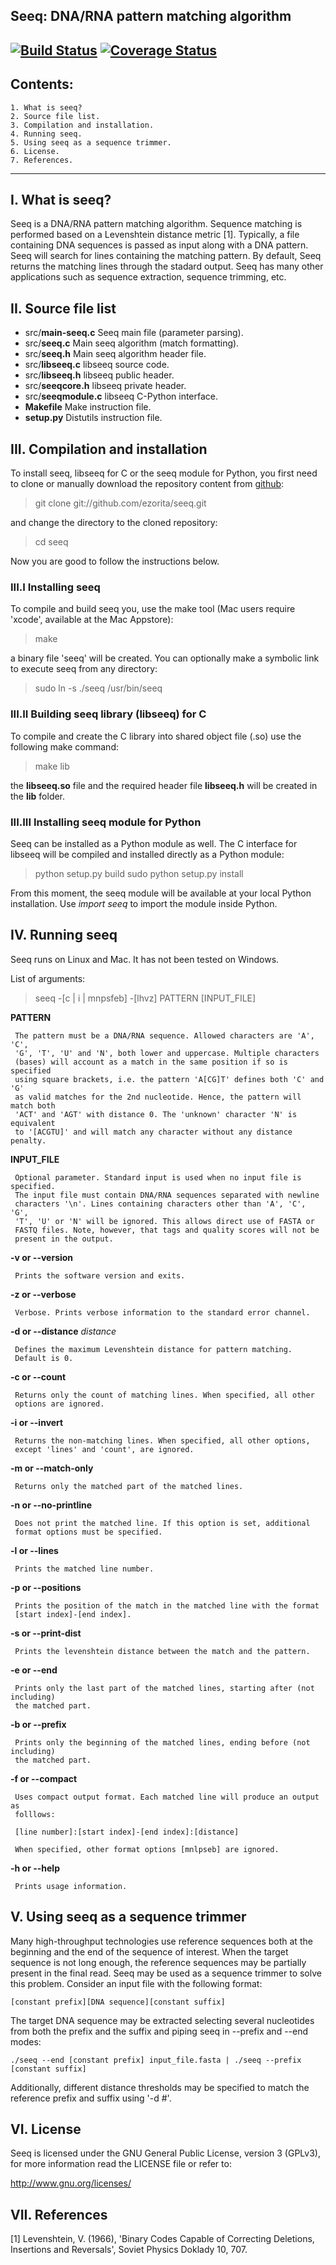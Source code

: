 ## Seeq: DNA/RNA pattern matching algorithm
[![Build Status](https://travis-ci.org/ezorita/seeq.svg?branch=master)](https://travis-ci.org/ezorita/seeq) [![Coverage Status](https://img.shields.io/coveralls/ezorita/seeq.svg)](https://coveralls.io/r/ezorita/seeq?branch=master)
---
## Contents: ##
    1. What is seeq?
    2. Source file list.
    3. Compilation and installation.
    4. Running seeq.
    5. Using seeq as a sequence trimmer.
    6. License.
    7. References.

---
## I. What is seeq?   ##

Seeq is a DNA/RNA pattern matching algorithm. Sequence matching is performed
based on a Levenshtein distance metric [1]. Typically, a file containing DNA
sequences is passed as input along with a DNA pattern. Seeq will search for
lines containing the matching pattern. By default, Seeq returns the matching
lines through the stadard output. Seeq has many other applications such as sequence
extraction, sequence trimming, etc.

II. Source file list
--------------------

* src/**main-seeq.c**    Seeq main file (parameter parsing).
* src/**seeq.c**         Main seeq algorithm (match formatting).
* src/**seeq.h**         Main seeq algorithm header file.
* src/**libseeq.c**      libseeq source code.
* src/**libseeq.h**      libseeq public header.
* src/**seeqcore.h**     libseeq private header.
* src/**seeqmodule.c**   libseeq C-Python interface.
* **Makefile**           Make instruction file.
* **setup.py**           Distutils instruction file.


III. Compilation and installation
---------------------------------

To install seeq, libseeq for C or the seeq module for Python, you
first need to clone or manually download the repository content 
from [github](http://github.com/ezorita/seeq):

 > git clone git://github.com/ezorita/seeq.git

and change the directory to the cloned repository:

 > cd seeq

Now you are good to follow the instructions below.

### III.I Installing seeq ###

To compile and build seeq you, use the make tool (Mac users require
'xcode', available at the Mac Appstore):

 > make 

a binary file 'seeq' will be created. You can optionally make a
symbolic link to execute seeq from any directory:

 > sudo ln -s ./seeq /usr/bin/seeq

### III.II Building seeq library (libseeq) for C ###

To compile and create the C library into shared object file (.so)
use the following make command:

 > make lib

the **libseeq.so** file and the required header file **libseeq.h** will
be created in the **lib** folder.

### III.III Installing seeq module for Python ###

Seeq can be installed as a Python module as well. The C interface for
libseeq will be compiled and installed directly as a Python module:

 > python setup.py build
 > sudo python setup.py install

From this moment, the seeq module will be available at your local
Python installation. Use *import seeq* to import the module inside
Python.

IV. Running seeq
----------------

Seeq runs on Linux and Mac. It has not been tested on Windows.

List of arguments:

  > seeq -[c | i | mnpsfeb] -[lhvz] PATTERN [INPUT_FILE]

  **PATTERN**
  
     The pattern must be a DNA/RNA sequence. Allowed characters are 'A', 'C',
     'G', 'T', 'U' and 'N', both lower and uppercase. Multiple characters
     (bases) will account as a match in the same position if so is specified
     using square brackets, i.e. the pattern 'A[CG]T' defines both 'C' and 'G'
     as valid matches for the 2nd nucleotide. Hence, the pattern will match both
     'ACT' and 'AGT' with distance 0. The 'unknown' character 'N' is equivalent
     to '[ACGTU]' and will match any character without any distance penalty.

  **INPUT_FILE**

     Optional parameter. Standard input is used when no input file is specified.
     The input file must contain DNA/RNA sequences separated with newline
     characters '\n'. Lines containing characters other than 'A', 'C', 'G',
     'T', 'U' or 'N' will be ignored. This allows direct use of FASTA or
     FASTQ files. Note, however, that tags and quality scores will not be
     present in the output.

  **-v or --version**

     Prints the software version and exits.
  
  **-z or --verbose**

     Verbose. Prints verbose information to the standard error channel.

  **-d or --distance** *distance*

     Defines the maximum Levenshtein distance for pattern matching.
     Default is 0.

  **-c or --count**

     Returns only the count of matching lines. When specified, all other
     options are ignored.

  **-i or --invert**

     Returns the non-matching lines. When specified, all other options,
     except 'lines' and 'count', are ignored.

  **-m or --match-only**

     Returns only the matched part of the matched lines.

  **-n or --no-printline**

     Does not print the matched line. If this option is set, additional
     format options must be specified.

  **-l or --lines**

     Prints the matched line number.

  **-p or --positions**

     Prints the position of the match in the matched line with the format
     [start index]-[end index].

  **-s or --print-dist**

     Prints the levenshtein distance between the match and the pattern.

  **-e or --end**

     Prints only the last part of the matched lines, starting after (not including)
     the matched part.

  **-b or --prefix**

     Prints only the beginning of the matched lines, ending before (not including)
     the matched part.

  **-f or --compact**

     Uses compact output format. Each matched line will produce an output as
     folllows:
     
     [line number]:[start index]-[end index]:[distance]

     When specified, other format options [mnlpseb] are ignored.


  **-h or --help**

     Prints usage information.


V. Using seeq as a sequence trimmer
-----------------------------------

Many high-throughput technologies use reference sequences both at the beginning
and the end of the sequence of interest. When the target sequence is not long enough,
the reference sequences may be partially present in the final read. Seeq may be used 
as a sequence trimmer to solve this problem. Consider an input file with the following
format:

    [constant prefix][DNA sequence][constant suffix]

The target DNA sequence may be extracted selecting several nucleotides from both the
prefix and the suffix and piping seeq in --prefix and --end modes:

    ./seeq --end [constant prefix] input_file.fasta | ./seeq --prefix [constant suffix]

Additionally, different distance thresholds may be specified to match the reference prefix
and suffix using '-d #'.

VI. License
-----------

Seeq is licensed under the GNU General Public License, version 3
(GPLv3), for more information read the LICENSE file or refer to:

  http://www.gnu.org/licenses/


VII. References
---------------

[1] Levenshtein, V. (1966), 'Binary Codes Capable of Correcting Deletions,
    Insertions and Reversals', Soviet Physics Doklady 10, 707.
